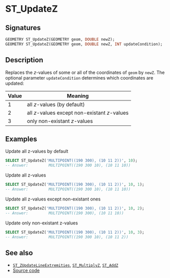 # ST_UpdateZ

## Signatures

```sql
GEOMETRY ST_UpdateZ(GEOMETRY geom, DOUBLE newZ);
GEOMETRY ST_UpdateZ(GEOMETRY geom, DOUBLE newZ, INT updateCondition);
```

## Description

Replaces the *z*-values of some or all of the coordinates of `geom` by `newZ`.
The optional parameter `updateCondition` determines which coordinates are updated:

| Value | Meaning                                       |
|-------|-----------------------------------------------|
| 1     | all *z*-values (by default)                   |
| 2     | all *z*-values except non-existant *z*-values |
| 3     | only non-existant *z*-values                  |

## Examples

Update all z-values by default
```sql
SELECT ST_UpdateZ('MULTIPOINT((190 300), (10 11 2))', 10);
-- Answer:         MULTIPOINT((190 300 10), (10 11 10))
```

Update all z-values
```sql
SELECT ST_UpdateZ('MULTIPOINT((190 300), (10 11 2))', 10, 1);
-- Answer:         MULTIPOINT((190 300 10), (10 11 10))
```

Update all z-values except non-existant ones
```sql
SELECT ST_UpdateZ('MULTIPOINT((190 300), (10 11 2))', 10, 2);
-- Answer:         MULTIPOINT((190 300), (10 11 10))
```

Update only non-existant z-values
```sql
SELECT ST_UpdateZ('MULTIPOINT((190 300), (10 11 2))', 10, 3);
-- Answer:         MULTIPOINT((190 300 10), (10 11 2))
```

## See also

* [`ST_ZUpdateLineExtremities`](../ST_ZUpdateLineExtremities),
  [`ST_MultiplyZ`](../ST_MultiplyZ),
  [`ST_AddZ`](../ST_AddZ)
* <a href="https://github.com/orbisgis/h2gis/blob/master/h2gis-functions/src/main/java/org/h2gis/functions/spatial/edit/ST_UpdateZ.java" target="_blank">Source code</a>
